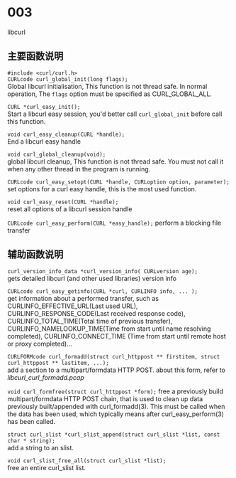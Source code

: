 # 003 
libcurl

## 主要函数说明
`#include <curl/curl.h>`  
`CURLcode curl_global_init(long flags);`  
Global libcurl initialisation, This  function  is  not thread safe. In normal operation, The `flags` option must be specified as CURL_GLOBAL_ALL.

`CURL *curl_easy_init();`  
Start a libcurl easy session, you'd better call `curl_global_init` before call this function.

`void curl_easy_cleanup(CURL *handle);`  
End a libcurl easy handle

`void curl_global_cleanup(void);`  
global libcurl cleanup, This function is not thread safe. You must not call it when any other thread in the program is running.

`CURLcode curl_easy_setopt(CURL *handle, CURLoption option, parameter);`  
set options for a curl easy handle, this is the most used function.

`void curl_easy_reset(CURL *handle);`  
reset all options of a libcurl session handle

`CURLcode curl_easy_perform(CURL *easy_handle);`
perform a blocking file transfer

## 辅助函数说明
`curl_version_info_data *curl_version_info( CURLversion age);`  
gets detailed libcurl (and other used libraries) version info

`CURLcode curl_easy_getinfo(CURL *curl, CURLINFO info, ... );`  
get information about a performed transfer, such as CURLINFO_EFFECTIVE_URL(Last used URL), CURLINFO_RESPONSE_CODE(Last received response code),
CURLINFO_TOTAL_TIME(Total time of previous transfer), CURLINFO_NAMELOOKUP_TIME(Time from start until name resolving completed), CURLINFO_CONNECT_TIME
(Time from start until remote host or proxy completed)...

`CURLFORMcode curl_formadd(struct curl_httppost ** firstitem, struct curl_httppost ** lastitem, ...);`  
add a section to a multipart/formdata HTTP POST. about this form, refer to *libcurl_curl_formadd.pcap*

`void curl_formfree(struct curl_httppost *form);`
free a previously build multipart/formdata HTTP POST chain, that is used to clean up data previously built/appended with curl_formadd(3). This must be called when the data has been used, which typically means after curl_easy_perform(3) has been called.

`struct curl_slist *curl_slist_append(struct curl_slist *list, const char * string);`  
add a string to an slist.

`void curl_slist_free_all(struct curl_slist *list);`  
free an entire curl_slist list.




